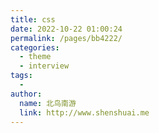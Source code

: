 ```yaml
---
title: css
date: 2022-10-22 01:00:24
permalink: /pages/bb4222/
categories:
  - theme
  - interview
tags:
  - 
author: 
  name: 北鸟南游
  link: http://www.shenshuai.me
---
```

